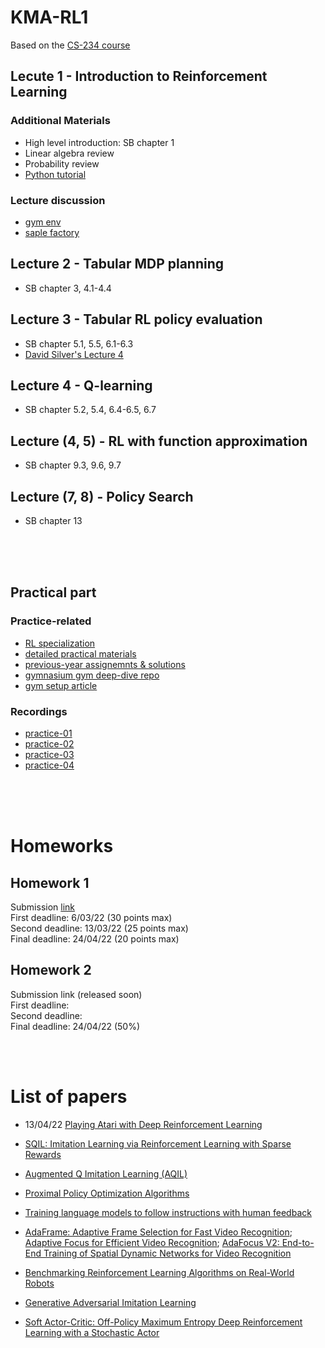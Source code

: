# KMA-RL1

Based on the [CS-234 course](https://www.youtube.com/playlist?list=PLoROMvodv4rOSOPzutgyCTapiGlY2Nd8u)

## Lecute 1 - Introduction to Reinforcement Learning

### Additional Materials
- High level introduction: SB chapter 1
- Linear algebra review
- Probability review
- [Python tutorial](https://cs231n.github.io/python-numpy-tutorial/)

### Lecture discussion
- [gym env](https://www.gymlibrary.dev)
- [saple factory](https://github.com/alex-petrenko/sample-factory) 

## Lecture 2 - Tabular MDP planning
- SB chapter 3, 4.1-4.4

## Lecture 3 - Tabular RL policy evaluation
- SB chapter 5.1, 5.5, 6.1-6.3
- [David Silver's Lecture 4](https://www.davidsilver.uk/teaching/)

## Lecture 4 - Q-learning
- SB chapter 5.2, 5.4, 6.4-6.5, 6.7

## Lecture (4, 5) - RL with function approximation
- SB chapter 9.3, 9.6, 9.7

## Lecture (7, 8) - Policy Search 
- SB chapter 13


</br>
</br>
</br>

## Practical part

### Practice-related
- [RL specialization](https://github.com/ChanchalKumarMaji/Reinforcement-Learning-Specialization)
- [detailed practical materials](https://github.com/dennybritz/reinforcement-learning)
- [previous-year assignemnts & solutions](https://github.com/righteousronin/Portfolio/tree/main/Reinforcement%20Learning)
- [gymnasium gym deep-dive repo](https://github.com/WhatIThinkAbout/BabyRobotGym)
- [gym setup article](https://towardsdatascience.com/creating-a-custom-gym-environment-for-jupyter-notebooks-e17024474617)

### Recordings
- [practice-01](https://youtu.be/897q4tPmsGg)
- [practice-02](https://youtu.be/-dWOD5SBgfs)
- [practice-03](https://youtu.be/qhib3DFOEpY)
- [practice-04](https://youtu.be/vTA-QeCzmZ0)

</br>
</br>
</br>

# Homeworks

## Homework 1
Submission [link](https://forms.gle/QzL7sAmMEgUeYxx57) </br>
First deadline: 6/03/22 (30 points max)</br>
Second deadline: 13/03/22 (25 points max)</br>
Final deadline: 24/04/22 (20 points max)</br>

## Homework 2
Submission link (released soon)</br>
First deadline: </br>
Second deadline:</br>
Final deadline: 24/04/22 (50%)</br>

</br>
</br>


# List of papers
- 13/04/22  [Playing Atari with Deep Reinforcement Learning](https://arxiv.org/abs/1312.5602)

- [SQIL: Imitation Learning via Reinforcement Learning with Sparse Rewards](https://arxiv.org/abs/1905.11108)
- [Augmented Q Imitation Learning (AQIL)](https://arxiv.org/abs/2004.00993)
- [Proximal Policy Optimization Algorithms](https://arxiv.org/abs/1707.06347)
- [Training language models to follow instructions with human feedback](https://arxiv.org/abs/2203.02155)
- [AdaFrame: Adaptive Frame Selection for Fast Video Recognition](https://arxiv.org/abs/1811.12432); [Adaptive Focus for Efficient Video Recognition](https://arxiv.org/pdf/2105.03245.pdf); [AdaFocus V2: End-to-End Training of Spatial Dynamic Networks for Video Recognition](https://arxiv.org/pdf/2112.14238.pdf)
- [Benchmarking Reinforcement Learning Algorithms on Real-World Robots](https://arxiv.org/abs/1809.07731)
- [Generative Adversarial Imitation Learning](https://arxiv.org/abs/1606.03476)
- [Soft Actor-Critic: Off-Policy Maximum Entropy Deep Reinforcement Learning with a Stochastic Actor](https://arxiv.org/abs/1801.01290)
